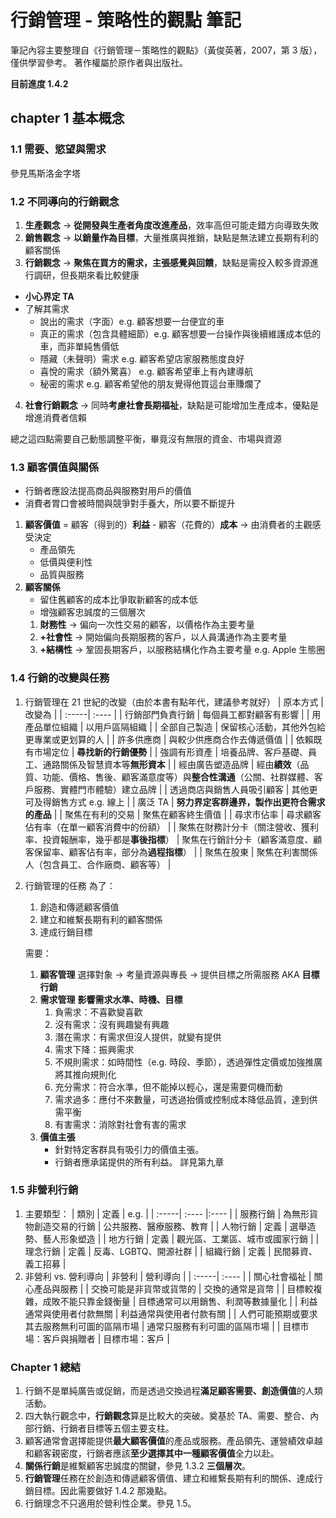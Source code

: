 # 行銷管理 - 策略性的觀點 筆記

筆記內容主要整理自《行銷管理－策略性的觀點》（黃俊英著，2007，第 3 版），僅供學習參考。
著作權屬於原作者與出版社。

**目前進度 1.4.2**

## chapter 1 基本概念

### 1.1 需要、慾望與需求

參見馬斯洛金字塔

### 1.2 不同導向的行銷觀念

1. **生產觀念** → **從開發與生產者角度改進產品**，效率高但可能走錯方向導致失敗
2. **銷售觀念** → **以銷量作為目標**，大量推廣與推銷，缺點是無法建立長期有利的顧客關係
3. **行銷觀念** → **聚焦在買方的需求，主張感覺與回饋**，缺點是需投入較多資源進行調研，但長期來看比較健康

- **小心界定 TA**
- 了解其需求
  - 說出的需求（字面）e.g. 顧客想要一台便宜的車
  - 真正的需求（包含具體細節）e.g. 顧客想要一台操作與後續維護成本低的車，而非單純售價低
  - 隱藏（未聲明）需求 e.g. 顧客希望店家服務態度良好
  - 喜悅的需求（額外驚喜） e.g. 顧客希望車上有內建導航
  - 秘密的需求 e.g. 顧客希望他的朋友覺得他買這台車賺爛了

4. **社會行銷觀念** → 同時**考慮社會長期福祉**，缺點是可能增加生產成本，優點是增進消費者信賴

總之這四點需要自己動態調整平衡，畢竟沒有無限的資金、市場與資源

### 1.3 顧客價值與關係

- 行銷者應設法提高商品與服務對用戶的價值
- 消費者胃口會被時間與競爭對手養大，所以要不斷提升

1. **顧客價值** = 顧客（得到的）**利益** - 顧客（花費的）**成本** → 由消費者的主觀感受決定
   - 產品領先
   - 低價與便利性
   - 品質與服務
2. **顧客關係**
   - 留住舊顧客的成本比爭取新顧客的成本低
   - 增強顧客忠誠度的三個層次
   1. **財務性** → 偏向一次性交易的顧客，以價格作為主要考量
   2. **+社會性** → 開始偏向長期服務的客戶，以人員溝通作為主要考量
   3. **+結構性** → 鞏固長期客戶，以服務結構化作為主要考量 e.g. Apple 生態圈

### 1.4 行銷的改變與任務

1. 行銷管理在 21 世紀的改變（由於本書有點年代，建議參考就好）
   | 原本方式 | 改變為 |
   | :-----| :---- |
   | 行銷部門負責行銷 | 每個員工都對顧客有影響 |
   | 用產品單位組織 | 以用戶區隔組織 |
   | 全部自己製造 | 保留核心活動，其他外包給更專業或更划算的人 |
   | 許多供應商 | 與較少供應商合作去傳遞價值 |
   | 依賴既有市場定位 | **尋找新的行銷優勢** |
   | 強調有形資產 | 培養品牌、客戶基礎、員工、通路關係及智慧資本等**無形資本** |
   | 經由廣告塑造品牌 | 經由**績效**（品質、功能、價格、售後、顧客滿意度等）與**整合性溝通**（公關、社群媒體、客戶服務、實體門市體驗）建立品牌 |
   | 透過商店與銷售人員吸引顧客 | 其他更可及得銷售方式 e.g. 線上 |
   | 廣泛 TA | **努力界定客群邊界，製作出更符合需求的產品** |
   | 聚焦在有利的交易 | 聚焦在顧客終生價值 |
   | 尋求市佔率 | 尋求顧客佔有率（在單一顧客消費中的份額） |
   | 聚焦在財務計分卡（關注營收、獲利率、投資報酬率，幾乎都是**事後指標**） | 聚焦在行銷計分卡（顧客滿意度、顧客保留率、顧客佔有率，部分為**過程指標**） |
   | 聚焦在股東 | 聚焦在利害關係人（包含員工、合作廠商、顧客等） |

2. 行銷管理的任務
   為了：

   1. 創造和傳遞顧客價值
   2. 建立和維繫長期有利的顧客關係
   3. 達成行銷目標

   需要：

   1. **顧客管理**
      選擇對象 -> 考量資源與專長 -> 提供目標之所需服務
      AKA **目標行銷**
   2. **需求管理**
      **影響需求水準、時機、目標**
      1. 負需求：不喜歡變喜歡
      2. 沒有需求：沒有興趣變有興趣
      3. 潛在需求：有需求但沒人提供，就變有提供
      4. 需求下降：振興需求
      5. 不規則需求：如時間性（e.g. 時段、季節），透過彈性定價或加強推廣將其推向規則化
      6. 充分需求：符合水準，但不能掉以輕心，還是需要伺機而動
      7. 需求過多：應付不來數量，可透過抬價或控制成本降低品質，達到供需平衡
      8. 有害需求：消除對社會有害的需求
   3. **價值主張**
      - 針對特定客群具有吸引力的價值主張。
      - 行銷者應承諾提供的所有利益。
        詳見第九章

### 1.5 非營利行銷

1. 主要類型：
   | 類別 | 定義 | e.g. |
   | :-----| :---- |:---- |
   | 服務行銷 | 為無形貨物創造交易的行銷 | 公共服務、醫療服務、教育 |
   | 人物行銷 | 定義 | 選舉造勢、藝人形象塑造 |
   | 地方行銷 | 定義 | 觀光區、工業區、城市或國家行銷 |
   | 理念行銷 | 定義 | 反毒、LGBTQ、開源社群 |
   | 組織行銷 | 定義 | 民間募資、義工招募 |
2. 非營利 vs. 營利導向
   | 非營利 | 營利導向 |
   | :-----| :---- |
   | 關心社會福祉 | 關心產品與服務 |
   | 交換可能是非貨幣或貨幣的 | 交換的通常是貨幣 |
   | 目標較複雜，成敗不能只靠金錢衡量 | 目標通常可以用銷售、利潤等數據量化 |
   | 利益通常與使用者付款無關 | 利益通常與使用者付款有關 |
   | 人們可能預期或要求其去服務無利可圖的區隔市場 | 通常只服務有利可圖的區隔市場 |
   | 目標市場：客戶與捐贈者 | 目標市場：客戶 |

### Chapter 1 總結
1. 行銷不是單純廣告或促銷，而是透過交換過程**滿足顧客需要、創造價值**的人類活動。
2. 四大執行觀念中，**行銷觀念**算是比較大的突破。奠基於 TA、需要、整合、內部行銷、行銷者目標等五個主要支柱。
3. 顧客通常會選擇能提供**最大顧客價值**的產品或服務。產品領先、運營績效卓越和顧客親密度，行銷者應該**至少選擇其中一種顧客價值**全力以赴。
4. **關係行銷**是維繫顧客忠誠度的關鍵，參見 1.3.2 **三個層次**。
5. **行銷管理**任務在於創造和傳遞顧客價值、建立和維繫長期有利的關係、達成行銷目標。因此需要做好 1.4.2 那幾點。
6. 行銷理念不只適用於營利性企業。參見 1.5。
